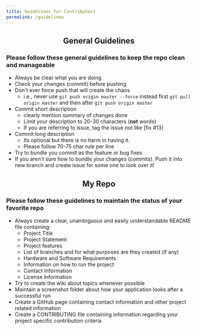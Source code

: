 ```yaml
---
title: Guidelines for Contributors
permalink: /guidelines
---
```


<h2 align="center"> General Guidelines</h2>

### Please follow these general guidelines to keep the repo clean and manageable

* Always be clear what you are doing
* Check your changes (commit) before pushing
* Don't ever force push that will create the chaos
    * i.e., never use `git push origin master --force` instead first `git pull origin master` and then after `git push origin master`
* Commit short description
    * clearly mention summary of changes done
    * Limit your description to 20-30 characters (**not** words)
    * If you are referring to issue, tag the issue not like [fix #13]
* Commit long description
    * Its optional but there is no harm in having it.
    * Please follow 70-75 char rule per line
* Try to bundle you commit as the feature or bug fixes
* If you aren't sure how to bundle your changes (commits). Push it into new branch and create issue for some one to look over it!

<h2 align="center">My Repo</h2>

### Please follow these guidelines to maintain the status of your favorite repo

* Always create a clear, unambiguous and easily understandable README file containing:
    * Project Title
    * Project Statement
    * Project features
    * List of branches and for what purposes are they created (if any)
    * Hardware and Software Requirements
    * Information on how to run the project
    * Contact Information
    * License Information
* Try to create the wiki about topics whenever possible
* Maintain a screenshot folder about how your application looks after a successful run
* Create a GitHub page containing contact information and other project related information
* Create a CONTRIBUTING file containing information regarding your project specific contribution criteria
